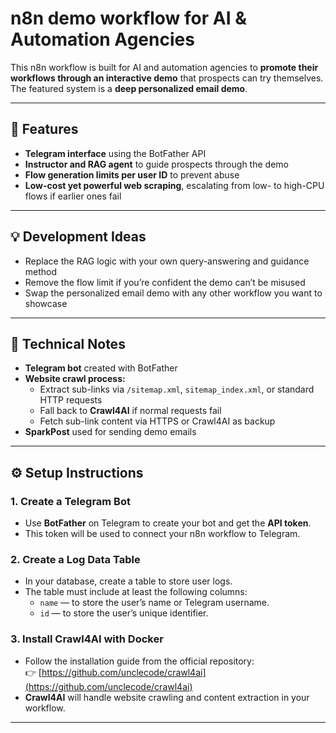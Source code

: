# n8n demo workflow for AI & Automation Agencies

This n8n workflow is built for AI and automation agencies to **promote their workflows through an interactive demo** that prospects can try themselves.  
The featured system is a **deep personalized email demo**.

---

## 🚀 Features

- **Telegram interface** using the BotFather API  
- **Instructor and RAG agent** to guide prospects through the demo  
- **Flow generation limits per user ID** to prevent abuse  
- **Low-cost yet powerful web scraping**, escalating from low- to high-CPU flows if earlier ones fail  

---

## 💡 Development Ideas

- Replace the RAG logic with your own query-answering and guidance method  
- Remove the flow limit if you’re confident the demo can’t be misused  
- Swap the personalized email demo with any other workflow you want to showcase  

---

## 🧠 Technical Notes

- **Telegram bot** created with BotFather  
- **Website crawl process:**
  - Extract sub-links via `/sitemap.xml`, `sitemap_index.xml`, or standard HTTP requests  
  - Fall back to **Crawl4AI** if normal requests fail  
  - Fetch sub-link content via HTTPS or Crawl4AI as backup  
- **SparkPost** used for sending demo emails  

---

## ⚙️ Setup Instructions

### 1. Create a Telegram Bot
- Use **BotFather** on Telegram to create your bot and get the **API token**.  
- This token will be used to connect your n8n workflow to Telegram.  

### 2. Create a Log Data Table
- In your database, create a table to store user logs.  
- The table must include at least the following columns:
  - `name` — to store the user’s name or Telegram username.  
  - `id` — to store the user’s unique identifier.  

### 3. Install Crawl4AI with Docker
- Follow the installation guide from the official repository:  
  👉 [https://github.com/unclecode/crawl4ai](https://github.com/unclecode/crawl4ai)  
- **Crawl4AI** will handle website crawling and content extraction in your workflow.  

---

